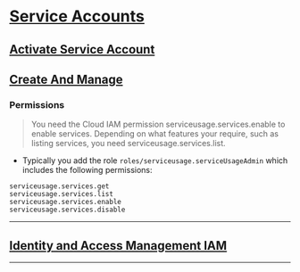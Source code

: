 # [Service Accounts](https://cloud.google.com/sdk/gcloud/reference/iam/service-accounts/set-iam-policy)

## [Activate Service Account](https://cloud.google.com/sdk/gcloud/reference/auth/activate-service-account)

## [Create And Manage](https://cloud.google.com/iam/docs/creating-managing-service-accounts)

### Permissions

> You need the Cloud IAM permission serviceusage.services.enable to enable services. Depending on what features your require, such as listing services, you need serviceusage.services.list.

- Typically you add the role ``` roles/serviceusage.serviceUsageAdmin ``` which includes the following permissions:

```
serviceusage.services.get
serviceusage.services.list
serviceusage.services.enable
serviceusage.services.disable
```

***

## [Identity and Access Management IAM](https://cloud.google.com/iam/docs/roles-overview)

***
